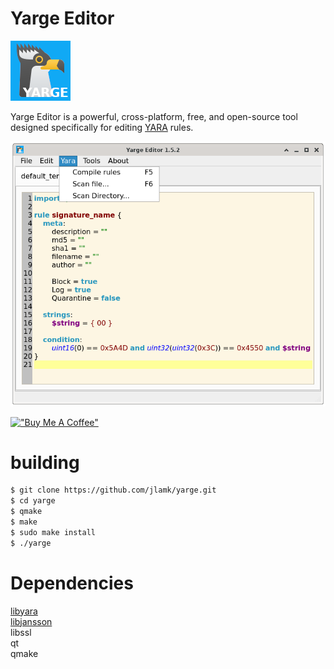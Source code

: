 # Yarge Editor

![Logo](rc/images/yarge2.png )

Yarge Editor is a powerful, cross-platform, free, and open-source tool designed specifically for editing [YARA](https://github.com/VirusTotal/yara) rules.

![Screenshot](rc/images/screenshot.png )

[!["Buy Me A Coffee"](https://www.buymeacoffee.com/assets/img/custom_images/orange_img.png)](https://www.buymeacoffee.com/jlamk)

# building 
```bash
$ git clone https://github.com/jlamk/yarge.git
$ cd yarge
$ qmake
$ make
$ sudo make install
$ ./yarge
```

# Dependencies
[libyara](https://github.com/VirusTotal/yara)<br>
[libjansson](https://github.com/akheron/jansson)<br>
libssl<br>
qt<br>
qmake<br>
